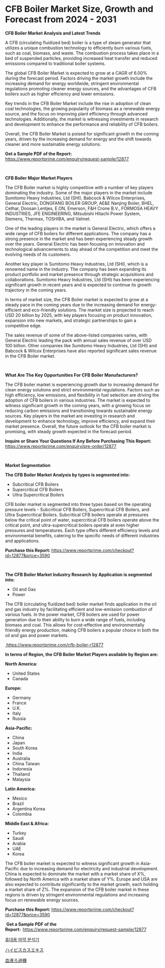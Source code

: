 <p><h1>CFB Boiler Market Size, Growth and Forecast from 2024 - 2031</h1></p><p><strong>CFB Boiler Market Analysis and Latest Trends</strong></p>
<p><p>A CFB (circulating fluidized bed) boiler is a type of steam generator that utilizes a unique combustion technology to efficiently burn various fuels, such as coal, biomass, and waste. The combustion process takes place in a bed of suspended particles, providing increased heat transfer and reduced emissions compared to traditional boiler systems.</p><p>The global CFB Boiler Market is expected to grow at a CAGR of 6.00% during the forecast period. Factors driving the market growth include the increasing demand for energy worldwide, stringent environmental regulations promoting cleaner energy sources, and the advantages of CFB boilers such as higher efficiency and lower emissions.</p><p>Key trends in the CFB Boiler Market include the rise in adoption of clean coal technologies, the growing popularity of biomass as a renewable energy source, and the focus on improving plant efficiency through advanced technologies. Additionally, the market is witnessing investments in research and development to enhance the performance and reliability of CFB boilers.</p><p>Overall, the CFB Boiler Market is poised for significant growth in the coming years, driven by the increasing demand for energy and the shift towards cleaner and more sustainable energy solutions.</p></p>
<p><strong>Get a Sample PDF of the Report:&nbsp;</strong> <a href="https://www.reportprime.com/enquiry/request-sample/12877">https://www.reportprime.com/enquiry/request-sample/12877</a></p>
<p>&nbsp;</p>
<p><strong>CFB Boiler Major Market Players</strong></p>
<p><p>The CFB Boiler market is highly competitive with a number of key players dominating the industry. Some of the major players in the market include Sumitomo Heavy Industries, Ltd (SHI), Babcock & Wilcox Enterprises, General Electric, DONGFANG BOILER GROUP, AE&E Nanjing Boiler, BHEL, Cethar, Doosan Lentjes, E.ON, Emerson, F&H Crone B.V., FORMOSA HEAVY INDUSTRIES, JFE ENGINEERING, Mitsubishi Hitachi Power System, Siemens, Thermax, TOSHIBA, and Valmet.</p><p>One of the leading players in the market is General Electric, which offers a wide range of CFB boilers for different applications. The company has a strong presence in the market and has been experiencing steady growth over the years. General Electric has been focusing on innovation and technological advancements to stay ahead of the competition and meet the evolving needs of its customers.</p><p>Another key player is Sumitomo Heavy Industries, Ltd (SHI), which is a renowned name in the industry. The company has been expanding its product portfolio and market presence through strategic acquisitions and collaborations. Sumitomo Heavy Industries, Ltd (SHI) has been experiencing significant growth in recent years and is expected to continue its growth trajectory in the coming years.</p><p>In terms of market size, the CFB Boiler market is expected to grow at a steady pace in the coming years due to the increasing demand for energy-efficient and eco-friendly solutions. The market size is projected to reach USD 20 billion by 2025, with key players focusing on product innovation, expansion into new markets, and strategic partnerships to gain a competitive edge.</p><p>The sales revenue of some of the above-listed companies varies, with General Electric leading the pack with annual sales revenue of over USD 100 billion. Other companies like Sumitomo Heavy Industries, Ltd (SHI) and Babcock & Wilcox Enterprises have also reported significant sales revenue in the CFB Boiler market.</p></p>
<p>&nbsp;</p>
<p><strong>What Are The Key Opportunities For CFB Boiler Manufacturers?</strong></p>
<p><p>The CFB boiler market is experiencing growth due to increasing demand for clean energy solutions and strict environmental regulations. Factors such as high efficiency, low emissions, and flexibility in fuel selection are driving the adoption of CFB boilers in various industries. The market is expected to witness significant growth in the coming years, with a growing focus on reducing carbon emissions and transitioning towards sustainable energy sources. Key players in the market are investing in research and development to enhance technology, improve efficiency, and expand their market presence. Overall, the future outlook for the CFB boiler market is promising, with steady growth expected in the forecast period.</p></p>
<p><strong>Inquire or Share Your Questions If Any Before Purchasing This Report:</strong> <a href="https://www.reportprime.com/enquiry/pre-order/12877">https://www.reportprime.com/enquiry/pre-order/12877</a></p>
<p>&nbsp;</p>
<p><strong>Market Segmentation</strong></p>
<p><strong>The CFB Boiler Market Analysis by types is segmented into:</strong></p>
<p><ul><li>Subcritical CFB Boilers</li><li>Supercritical CFB Boilers</li><li>Ultra Supercritical Boilers</li></ul></p>
<p><p>CFB boiler market is segmented into three types based on the operating pressure levels - Subcritical CFB Boilers, Supercritical CFB Boilers, and Ultra Supercritical Boilers. Subcritical CFB boilers operate at pressures below the critical point of water, supercritical CFB boilers operate above the critical point, and ultra-supercritical boilers operate at even higher pressures and temperatures. Each type offers different efficiency levels and environmental benefits, catering to the specific needs of different industries and applications.</p></p>
<p><strong>Purchase this Report:&nbsp;</strong><a href="https://www.reportprime.com/checkout?id=12877&price=3590">https://www.reportprime.com/checkout?id=12877&price=3590</a></p>
<p>&nbsp;</p>
<p><strong>The CFB Boiler Market Industry Research by Application is segmented into:</strong></p>
<p><ul><li>Oil and Gas</li><li>Power</li></ul></p>
<p><p>The CFB (circulating fluidized bed) boiler market finds application in the oil and gas industry by facilitating efficient and low-emission combustion of various fuels. In the power market, CFB boilers are used for power generation due to their ability to burn a wide range of fuels, including biomass and coal. This allows for cost-effective and environmentally friendly energy production, making CFB boilers a popular choice in both the oil and gas and power markets.</p></p>
<p><a href="https://www.reportprime.com/cfb-boiler-r12877">&nbsp;https://www.reportprime.com/cfb-boiler-r12877</a></p>
<p><strong>In terms of Region, the CFB Boiler Market Players available by Region are:</strong></p>
<p>
    <p> <strong> North America: </strong>
        <ul>
            <li>United States</li>
            <li>Canada</li>
        </ul>
        </p> 
    <p> <strong> Europe: </strong>
        <ul>
            <li>Germany</li>
            <li>France</li>
            <li>U.K.</li>
            <li>Italy</li>
            <li>Russia</li>
        </ul>
        </p> 
    <p> <strong> Asia-Pacific: </strong>
        <ul>
            <li>China</li>
            <li>Japan</li>
            <li>South Korea</li>
            <li>India</li>
            <li>Australia</li>
            <li>China Taiwan</li>
            <li>Indonesia</li>
            <li>Thailand</li>
            <li>Malaysia</li>
        </ul>
        </p> 
    <p> <strong> Latin America: </strong>
        <ul>
            <li>Mexico</li>
            <li>Brazil</li>
            <li>Argentina Korea</li>
            <li>Colombia</li>
        </ul>
        </p> 
    <p> <strong> Middle East & Africa: </strong>
        <ul>
            <li>Turkey</li>
            <li>Saudi</li>
            <li>Arabia</li>
            <li>UAE</li>
            <li>Korea</li>
        </ul>
    </p>
    </p>
<p><p>The CFB boiler market is expected to witness significant growth in Asia-Pacific due to increasing demand for electricity and industrial development. China is expected to dominate the market with a market share of X%, followed by North America with a market share of Y%. Europe and USA are also expected to contribute significantly to the market growth, each holding a market share of Z%. The expansion of the CFB boiler market in these regions is driven by stringent environmental regulations and increasing focus on renewable energy sources.</p></p>
<p><strong>Purchase this Report: </strong><a href="https://www.reportprime.com/checkout?id=12877&price=3590">https://www.reportprime.com/checkout?id=12877&price=3590</a></p>
<p>&nbsp;<strong>Get a Sample PDF of the Report:&nbsp;&nbsp;</strong><a href="https://www.reportprime.com/enquiry/request-sample/12877">https://www.reportprime.com/enquiry/request-sample/12877</a></p>
<p><strong></strong></p>
<p><p><a href="https://medium.com/@cordiehyatt1/%ED%9C%B4%EB%8C%80%EC%9A%A9-%EB%A7%88%EC%95%BD-%EB%B6%84%EC%84%9D%EA%B8%B0-%EC%8B%9C%EC%9E%A5-%EC%A0%90%EC%9C%A0%EC%9C%A8-%EC%A7%84%ED%99%94-%EB%B0%8F-%EC%8B%9C%EC%9E%A5-%EC%84%B1%EC%9E%A5-%EB%8F%99%ED%96%A5-2024%EB%85%84-2031%EB%85%84-cf3f94504dba">휴대용 마약 분석기</a></p><p><a href="https://medium.com/@awicka/%E3%83%8F%E3%82%A4%E3%83%93%E3%82%B9%E3%82%AB%E3%82%B9%E3%82%A8%E3%82%AD%E3%82%B9%E5%B8%82%E5%A0%B4-2031%E5%B9%B4%E3%81%BE%E3%81%A7%E3%81%AE%E3%83%88%E3%83%AC%E3%83%B3%E3%83%89-%E4%BA%88%E6%B8%AC-%E7%AB%B6%E4%BA%89%E5%88%86%E6%9E%90-3be1a8c4b836">ハイビスカスエキス</a></p><p><a href="https://medium.com/@shawnsmihv6/%E8%A1%80%E6%B6%B2%E6%BF%BE%E9%81%8E%E8%A3%85%E7%BD%AE%E5%B8%82%E5%A0%B4-2031%E5%B9%B4%E3%81%BE%E3%81%A7%E3%81%AE%E3%83%88%E3%83%AC%E3%83%B3%E3%83%89-%E4%BA%88%E6%B8%AC-%E7%AB%B6%E4%BA%89%E5%88%86%E6%9E%90-def5b2d28510">血液ろ過機</a></p></p>